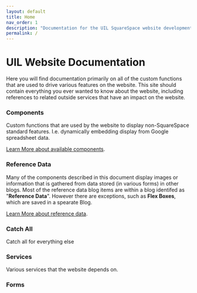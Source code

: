 ```yaml
---
layout: default
title: Home
nav_order: 1
description: "Documentation for the UIL SquareSpace website development team."
permalink: /
---
```


# UIL Website Documentation

Here you will find documentation primarily on all of the custom functions that are used to drive various features on the website.   This site should contain everything you ever wanted to know about the website, including references to related outside services that have an impact on the website. 

### Components

Custom functions that are used by the website to display non-SquareSpace standard features.   I.e. dynamically embedding display from Google spreadsheet data.

[Learn More about available components](docs/components/home.html).

### Reference Data

Many of the components described in this document display images or information that
is gathered from data stored (in various forms) in other blogs.  Most of the reference data
blog items are within a blog identifed as "**Reference Data**".  However there are exceptions, such as **Flex Boxes**, which are saved in a spearate Blog.

[Learn More about reference data](docs/reference/home.html).

### Catch All

Catch all for everything else 

### Services

Various services that the website depends on.




### Forms